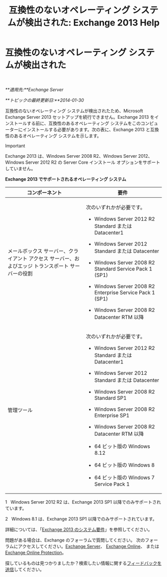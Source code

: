 ﻿---
title: '互換性のないオペレーティング システムが検出された: Exchange 2013 Help'
TOCTitle: 互換性のないオペレーティング システムが検出された
ms:assetid: a3a948d9-4991-4088-9013-0a4c944295e4
ms:mtpsurl: https://technet.microsoft.com/ja-jp/library/ms.exch.setupreadiness.validosversion(v=EXCHG.150)
ms:contentKeyID: 49129652
ms.date: 04/24/2018
mtps_version: v=EXCHG.150
ms.translationtype: HT
---

# 互換性のないオペレーティング システムが検出された

 

_**適用先:**Exchange Server_

_**トピックの最終更新日:**2014-01-30_

互換性のないオペレーティング システムが検出されたため、Microsoft Exchange Server 2013 セットアップを続行できません。Exchange 2013 をインストールする前に、互換性のあるオペレーティング システムをこのコンピューターにインストールする必要があります。次の表に、Exchange 2013 と互換性のあるオペレーティング システムを示します。


> [!IMPORTANT]
> Exchange 2013 は、Windows Server 2008 R2、Windows Server 2012、Windows Server 2012 R2 の Server Core インストール オプションをサポートしていません。



**Exchange 2013 でサポートされるオペレーティング システム**


<table>
<colgroup>
<col style="width: 50%" />
<col style="width: 50%" />
</colgroup>
<thead>
<tr class="header">
<th>コンポーネント</th>
<th>要件</th>
</tr>
</thead>
<tbody>
<tr class="odd">
<td><p>メールボックス サーバー、クライアント アクセス サーバー、およびエッジ トランスポート サーバーの役割</p></td>
<td><p>次のいずれかが必要です。</p>
<ul>
<li><p>Windows Server 2012 R2 Standard または Datacenter1</p></li>
<li><p>Windows Server 2012 Standard または Datacenter</p></li>
<li><p>Windows Server 2008 R2 Standard Service Pack 1 (SP1)</p></li>
<li><p>Windows Server 2008 R2 Enterprise Service Pack 1 (SP1)</p></li>
<li><p>Windows Server 2008 R2 Datacenter RTM 以降</p></li>
</ul></td>
</tr>
<tr class="even">
<td><p>管理ツール</p></td>
<td><p>次のいずれかが必要です。</p>
<ul>
<li><p>Windows Server 2012 R2 Standard または Datacenter1</p></li>
<li><p>Windows Server 2012 Standard または Datacenter</p></li>
<li><p>Windows Server 2008 R2 Standard SP1</p></li>
<li><p>Windows Server 2008 R2 Enterprise SP1</p></li>
<li><p>Windows Server 2008 R2 Datacenter RTM 以降</p></li>
<li><p>64 ビット版の Windows 8.12</p></li>
<li><p>64 ビット版の Windows 8</p></li>
<li><p>64 ビット版の Windows 7 Service Pack 1</p></li>
</ul></td>
</tr>
</tbody>
</table>


1   Windows Server 2012 R2 は、Exchange 2013 SP1 以降でのみサポートされています。

2   Windows 8.1 は、Exchange 2013 SP1 以降でのみサポートされています。

詳細については、「[Exchange 2013 のシステム要件](exchange-2013-system-requirements-exchange-2013-help.md)」を参照してください。

問題がある場合は、Exchange のフォーラムで質問してください。 次のフォーラムにアクセスしてください。[Exchange Server](https://go.microsoft.com/fwlink/p/?linkid=60612)、 [Exchange Online](https://go.microsoft.com/fwlink/p/?linkid=267542)、 または [Exchange Online Protection](https://go.microsoft.com/fwlink/p/?linkid=285351)。

探しているものは見つかりましたか？検索したい情報に関する[フィードバックを送信](mailto:exsetuphelpfeedback@microsoft.com?subject=exchange%202013%20setup%20help%20feedback)してください。

